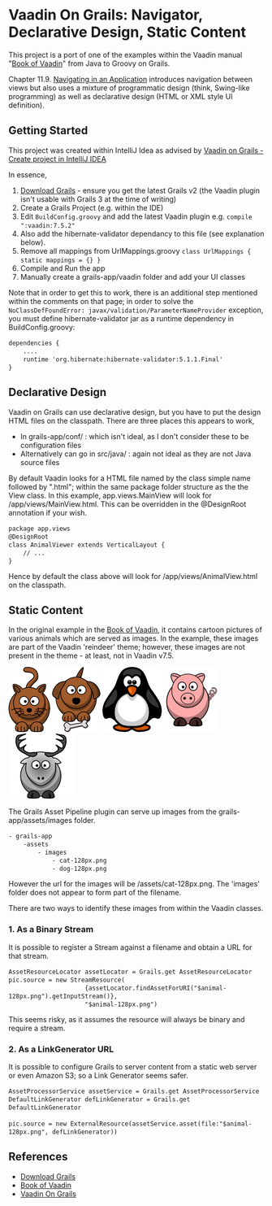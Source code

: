 # Vaadin On Grails: Navigator, Declarative Design, Static Content
This project is a port of one of the examples within the Vaadin manual "[Book of Vaadin](https://vaadin.com/book/)" from
Java to Groovy on Grails.

Chapter 11.9. [Navigating in an Application](https://vaadin.com/book/-/page/advanced.navigator.html) introduces 
navigation between views but also uses a mixture of programmatic design (think, Swing-like programming) as well as 
declarative design (HTML or XML style UI definition).

## Getting Started
This project was created within IntelliJ Idea as advised by [Vaadin on Grails - Create project in IntelliJ IDEA](https://vaadin.com/wiki/-/wiki/Main/Vaadin%20on%20Grails%20-%20Create%20project%20in%20IntelliJ%20IDEA)

In essence,

1. [Download Grails](https://grails.org/download.html) - ensure you get the latest Grails v2 
   (the Vaadin plugin isn't usable with Grails 3 at the time of writing)
2. Create a Grails Project (e.g. within the IDE)
3. Edit `BuildConfig.groovy` and add the latest Vaadin plugin e.g. `compile ":vaadin:7.5.2"`
4. Also add the hibernate-validator dependancy to this file (see explanation below).
5. Remove all mappings from UrlMappings.groovy `class UrlMappings { static mappings = {} }`
6. Compile and Run the app
7. Manually create a grails-app/vaadin folder and add your UI classes


Note that in order to get this to work, there is an additional step mentioned within the comments on that page; 
in order to solve the `NoClassDefFoundError: javax/validation/ParameterNameProvider` exception, you must define 
hibernate-validator jar as a runtime dependency in BuildConfig.groovy:
                                                                                                         
    dependencies {
        ....
        runtime 'org.hibernate:hibernate-validator:5.1.1.Final'
    }

## Declarative Design
Vaadin on Grails can use declarative design, but you have to put the design HTML files on the classpath.
There are three places this appears to work,

 * In grails-app/conf/ : which isn't ideal, as I don't consider these to be configuration files
 * Alternatively can go in src/java/ : again not ideal as they are not Java source files
 
By default Vaadin looks for a HTML file named by the class simple name followed by ".html"; within the same package 
folder structure as the the View class.  In this example, app.views.MainView will look for /app/views/MainView.html.
This can be overridden in the @DesignRoot annotation if your wish.

    package app.views
    @DesignRoot
    class AnimalViewer extends VerticalLayout {
        // ...
    }

Hence by default the class above will look for /app/views/AnimalView.html on the classpath.

## Static Content
In the original example in the [Book of Vaadin](https://vaadin.com/book/), it contains cartoon pictures of various
animals which are served as images.  In the example, these images are part of the Vaadin 'reindeer' theme; however,
these images are not present in the theme - at least, not in Vaadin v7.5.

![cat-128px.png](grails-app/assets/images/cat-128px.png)
![dog-128px.png](grails-app/assets/images/dog-128px.png)
![penguin-128px.png](grails-app/assets/images/penguin-128px.png)
![pig-128px.png](grails-app/assets/images/pig-128px.png)
![reindeer-128px.png](grails-app/assets/images/reindeer-128px.png)

The Grails Asset Pipeline plugin can serve up images from the grails-app/assets/images folder.  

    - grails-app
        -assets
            - images
                - cat-128px.png
                - dog-128px.png
            
However the url for the images will be /assets/cat-128px.png.  The 'images' folder does not appear to form part of the
filename.

There are two ways to identify these images from within the Vaadin classes.


### 1. As a Binary Stream
It is possible to register a Stream against a filename and obtain a URL for that stream.

    AssetResourceLocator assetLocator = Grails.get AssetResourceLocator
    pic.source = new StreamResource(
                         {assetLocator.findAssetForURI("$animal-128px.png").getInputStream()}, 
                         "$animal-128px.png")

This seems risky, as it assumes the resource will always be binary and require a stream. 

### 2. As a LinkGenerator URL
It is possible to configure Grails to server content from a static web server or even Amazon S3; 
so a Link Generator seems safer.

    AssetProcessorService assetService = Grails.get AssetProcessorService
    DefaultLinkGenerator defLinkGenerator = Grails.get DefaultLinkGenerator

    pic.source = new ExternalResource(assetService.asset(file:"$animal-128px.png", defLinkGenerator))

 
 
## References
* [Download Grails](https://grails.org/download.html)
* [Book of Vaadin](https://vaadin.com/book/)
* [Vaadin On Grails](http://vaadinongrails.com)